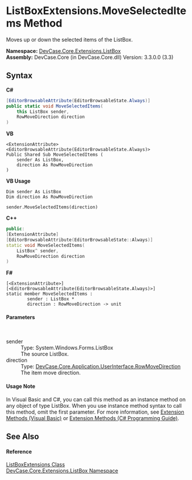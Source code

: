 # ListBoxExtensions.MoveSelectedItems Method 
 

Moves up or down the selected items of the ListBox.

**Namespace:**&nbsp;<a href="N_DevCase_Core_Extensions_ListBox">DevCase.Core.Extensions.ListBox</a><br />**Assembly:**&nbsp;DevCase.Core (in DevCase.Core.dll) Version: 3.3.0.0 (3.3)

## Syntax

**C#**<br />
``` C#
[EditorBrowsableAttribute(EditorBrowsableState.Always)]
public static void MoveSelectedItems(
	this ListBox sender,
	RowMoveDirection direction
)
```

**VB**<br />
``` VB
<ExtensionAttribute>
<EditorBrowsableAttribute(EditorBrowsableState.Always)>
Public Shared Sub MoveSelectedItems ( 
	sender As ListBox,
	direction As RowMoveDirection
)
```

**VB Usage**<br />
``` VB Usage
Dim sender As ListBox
Dim direction As RowMoveDirection

sender.MoveSelectedItems(direction)
```

**C++**<br />
``` C++
public:
[ExtensionAttribute]
[EditorBrowsableAttribute(EditorBrowsableState::Always)]
static void MoveSelectedItems(
	ListBox^ sender, 
	RowMoveDirection direction
)
```

**F#**<br />
``` F#
[<ExtensionAttribute>]
[<EditorBrowsableAttribute(EditorBrowsableState.Always)>]
static member MoveSelectedItems : 
        sender : ListBox * 
        direction : RowMoveDirection -> unit 

```


#### Parameters
&nbsp;<dl><dt>sender</dt><dd>Type: System.Windows.Forms.ListBox<br />The source ListBox.</dd><dt>direction</dt><dd>Type: <a href="T_DevCase_Core_Application_UserInterface_RowMoveDirection">DevCase.Core.Application.UserInterface.RowMoveDirection</a><br />The item move direction.</dd></dl>

#### Usage Note
In Visual Basic and C#, you can call this method as an instance method on any object of type ListBox. When you use instance method syntax to call this method, omit the first parameter. For more information, see <a href="https://docs.microsoft.com/dotnet/visual-basic/programming-guide/language-features/procedures/extension-methods">Extension Methods (Visual Basic)</a> or <a href="https://docs.microsoft.com/dotnet/csharp/programming-guide/classes-and-structs/extension-methods">Extension Methods (C# Programming Guide)</a>.

## See Also


#### Reference
<a href="T_DevCase_Core_Extensions_ListBox_ListBoxExtensions">ListBoxExtensions Class</a><br /><a href="N_DevCase_Core_Extensions_ListBox">DevCase.Core.Extensions.ListBox Namespace</a><br />